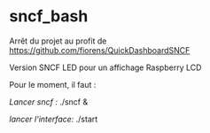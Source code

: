 # sncf_bash

Arrêt du projet au profit de https://github.com/fiorens/QuickDashboardSNCF

Version SNCF LED pour un affichage Raspberry LCD

Pour le moment, il faut :

*Lancer sncf :*
./sncf &

*lancer l'interface:*
./start
